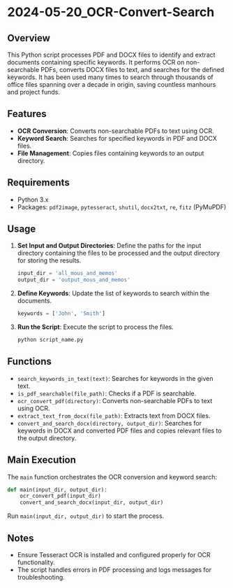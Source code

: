 # 2024-05-20_OCR-Convert-Search

## Overview
This Python script processes PDF and DOCX files to identify and extract documents containing specific keywords. It performs OCR on non-searchable PDFs, converts DOCX files to text, and searches for the defined keywords. It has been used many times to search through thousands of office files spanning over a decade in origin, saving countless manhours and project funds.

## Features
- **OCR Conversion**: Converts non-searchable PDFs to text using OCR.
- **Keyword Search**: Searches for specified keywords in PDF and DOCX files.
- **File Management**: Copies files containing keywords to an output directory.

## Requirements
- Python 3.x
- Packages: `pdf2image`, `pytesseract`, `shutil`, `docx2txt`, `re`, `fitz` (PyMuPDF)

## Usage
1. **Set Input and Output Directories**: Define the paths for the input directory containing the files to be processed and the output directory for storing the results.
   ```python
   input_dir = 'all_mous_and_memos'
   output_dir = 'output_mous_and_memos'
   ```

2. **Define Keywords**: Update the list of keywords to search within the documents.
   ```python
   keywords = ['John', 'Smith']
   ```

3. **Run the Script**: Execute the script to process the files.
   ```bash
   python script_name.py
   ```

## Functions
- `search_keywords_in_text(text)`: Searches for keywords in the given text.
- `is_pdf_searchable(file_path)`: Checks if a PDF is searchable.
- `ocr_convert_pdf(directory)`: Converts non-searchable PDFs to text using OCR.
- `extract_text_from_docx(file_path)`: Extracts text from DOCX files.
- `convert_and_search_docx(directory, output_dir)`: Searches for keywords in DOCX and converted PDF files and copies relevant files to the output directory.

## Main Execution
The `main` function orchestrates the OCR conversion and keyword search:
```python
def main(input_dir, output_dir):
    ocr_convert_pdf(input_dir)
    convert_and_search_docx(input_dir, output_dir)
```
Run `main(input_dir, output_dir)` to start the process.

## Notes
- Ensure Tesseract OCR is installed and configured properly for OCR functionality.
- The script handles errors in PDF processing and logs messages for troubleshooting.
